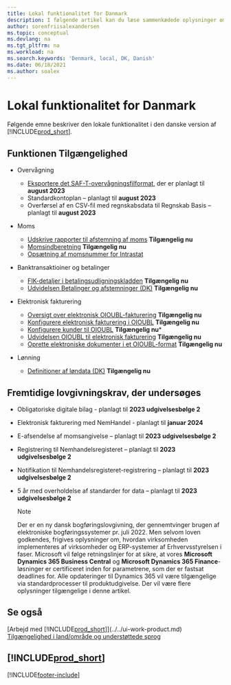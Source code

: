 ```yaml
---
title: Lokal funktionalitet for Danmark
description: I følgende artikel kan du læse sammenkædede oplysninger om lokal funktionalitet i Danmark.
author: sorenfriisalexandersen
ms.topic: conceptual
ms.devlang: na
ms.tgt_pltfrm: na
ms.workload: na
ms.search.keywords: 'Denmark, local, DK, Danish'
ms.date: 06/18/2021
ms.author: soalex
---
```

# <a name="denmark-local-functionality"></a>Lokal funktionalitet for Danmark

Følgende emne beskriver den lokale funktionalitet i den danske version af [!INCLUDE[prod_short](../../includes/prod_short.md)].  

## <a name="feature-availability"></a>Funktionen Tilgængelighed

* Overvågning
    *  [Eksportere det SAF-T-overvågningsfilformat](how-to-use-saft-audit-files-export.md), der er planlagt til **august 2023**
    *  Standardkontoplan – planlagt til **august 2023**
    *  Overførsel af en CSV-fil med regnskabsdata til Regnskab Basis – planlagt til **august 2023**
* Moms
    * [Udskrive rapporter til afstemning af moms](how-to-print-vat-reconciliation-reports.md) **Tilgængelig nu**
    * [Momsindberetning](vat-vies-reporting.md) **Tilgængelig nu**
    * [Opsætning af momsnummer for Intrastat](vat-registration-no-intrastat.md)  

* Banktransaktioiner og betalinger
    * [FIK-detaljer i betalingsudligningskladden](fik-details-in-the-payment-reconciliation-journal.md) **Tilgængelig nu**
    * [Udvidelsen Betalinger og afstemninger (DK)](../../ui-extensions-payments-reconciliation-formats-dk.md) **Tilgængelig nu**

* Elektronisk fakturering
    * [Oversigt over elektronisk OIOUBL-fakturering](oioubl-electronic-invoicing-overview.md) **Tilgængelig nu**
    * [Konfigurere elektronisk fakturering i OIOUBL](how-to-set-up-oioubl.md) **Tilgængelig nu**
    * [Konfigurere kunder til OIOUBL](how-to-set-up-customers-for-oioubl.md) **Tilgængelig nu***
    * [Udvidelsen OIOUBL til elektronisk fakturering](ui-extensions-oioubl.md) **Tilgængelig nu**
    * [Oprette elektroniske dokumenter i et OIOUBL-format](how-to-create-electronic-documents-by-using-oioubl.md) **Tilgængelig nu**

* Lønning
    * [Definitioner af løndata (DK)](ui-extensions-payroll-data-definitions-dk.md) **Tilgængelig nu**

## <a name="future-legislation-requirements-being-investigated"></a>Fremtidige lovgivningskrav, der undersøges

* Obligatoriske digitale bilag - planlagt til **2023 udgivelsesbølge 2**
* Elektronisk fakturering med NemHandel - planlagt til **januar 2024**
* E-afsendelse af momsangivelse – planlagt til **2023 udgivelsesbølge 2**
* Registrering til Nemhandelsregisteret – planlagt til **2023 udgivelsesbølge 2**
* Notifikation til Nemhandelsregisteret-registrering – planlagt til **2023 udgivelsesbølge 2**
* 5 år med overholdelse af standarder for data – planlagt til **2023 udgivelsesbølge 2**

    > [!Note]  
    > Der er en ny dansk bogføringslovgivning, der gennemtvinger brugen af elektroniske bogføringssystemer pr. juli 2022. Men selvom loven godkendes, frigives oplysninger om, hvordan virksomheden implementeres af virksomheder og ERP-systemer af Erhvervsstyrelsen i faser. Microsoft vil følge retningslinjer for at sikre, at vores **Microsoft Dynamics 365 Business Central** og **Microsoft Dynamics 365 Finance**-løsninger er certificeret inden for parametrene, som der er fastsat deadlines for. Alle opdateringer til Dynamics 365 vil være tilgængelige via standardprocesser til produktudgivelse. Der vil være flere oplysninger tilgængelige i denne artikel.

## <a name="see-also"></a>Se også

[Arbejd med [!INCLUDE[prod_short](../../includes/prod_short.md)]](../../ui-work-product.md)  
[Tilgængelighed i land/område og understøttede sprog](/dynamics365/business-central/dev-itpro/compliance/apptest-countries-and-translations)  

## [!INCLUDE[prod_short](../../includes/free_trial_md.md)]  


[!INCLUDE[footer-include](../../includes/footer-banner.md)]
